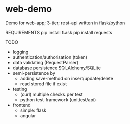 # web-demo
Demo for web-app; 3-tier; rest-api written in flask/python

REQUIREMENTS
pip install flask
pip install requests

TODO 
- logging
- authentication/authorisation (token)
- data validating (RequestParser)
- database persistence SQLAlchemy/SQLite
- semi-persistence by 
  - adding save-method on insert/update/delete
  - read stored file if exist
- testing
  - (curl) multiple checks per test
  - python test-framework (unittest/api)
- frontend
  - simple: flask
  - angular
